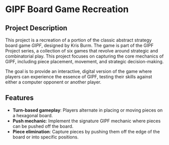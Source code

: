 # GIPF Board Game Recreation

## Project Description

This project is a recreation of a portion of the classic abstract strategy board game *GIPF*, designed by Kris Burm. The game is part of the GIPF Project series, a collection of six games that revolve around strategic and combinatorial play. This project focuses on capturing the core mechanics of GIPF, including piece placement, movement, and strategic decision-making.

The goal is to provide an interactive, digital version of the game where players can experience the essence of GIPF, testing their skills against either a computer opponent or another player.

## Features

- **Turn-based gameplay**: Players alternate in placing or moving pieces on a hexagonal board.
- **Push mechanic**: Implement the signature GIPF mechanic where pieces can be pushed off the board.
- **Piece elimination**: Capture pieces by pushing them off the edge of the board or into specific positions.


